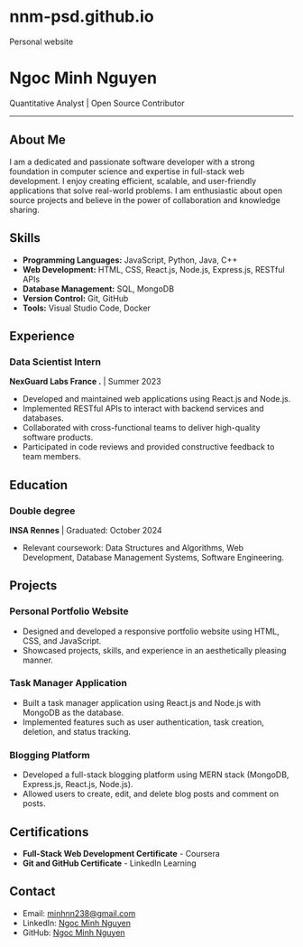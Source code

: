 # nnm-psd.github.io
Personal website

# Ngoc Minh Nguyen

Quantitative Analyst | Open Source Contributor

---

## About Me

I am a dedicated and passionate software developer with a strong foundation in computer science and expertise in full-stack web development. I enjoy creating efficient, scalable, and user-friendly applications that solve real-world problems. I am enthusiastic about open source projects and believe in the power of collaboration and knowledge sharing.

## Skills

- **Programming Languages:** JavaScript, Python, Java, C++
- **Web Development:** HTML, CSS, React.js, Node.js, Express.js, RESTful APIs
- **Database Management:** SQL, MongoDB
- **Version Control:** Git, GitHub
- **Tools:** Visual Studio Code, Docker

## Experience

### Data Scientist Intern
**NexGuard Labs France .** | Summer 2023

- Developed and maintained web applications using React.js and Node.js.
- Implemented RESTful APIs to interact with backend services and databases.
- Collaborated with cross-functional teams to deliver high-quality software products.
- Participated in code reviews and provided constructive feedback to team members.

## Education

### Double degree 
**INSA Rennes** | Graduated: October 2024

- Relevant coursework: Data Structures and Algorithms, Web Development, Database Management Systems, Software Engineering.

## Projects

### Personal Portfolio Website
- Designed and developed a responsive portfolio website using HTML, CSS, and JavaScript.
- Showcased projects, skills, and experience in an aesthetically pleasing manner.

### Task Manager Application
- Built a task manager application using React.js and Node.js with MongoDB as the database.
- Implemented features such as user authentication, task creation, deletion, and status tracking.

### Blogging Platform
- Developed a full-stack blogging platform using MERN stack (MongoDB, Express.js, React.js, Node.js).
- Allowed users to create, edit, and delete blog posts and comment on posts.

## Certifications

- **Full-Stack Web Development Certificate** - Coursera
- **Git and GitHub Certificate** - LinkedIn Learning

## Contact

- Email: minhnn238@gmail.com
- LinkedIn: [Ngoc Minh Nguyen](https://www.linkedin.com/in/minhnn238)
- GitHub: [Ngoc Minh Nguyen](https://github.com/nnm-psd)


